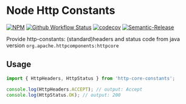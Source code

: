# Node Http Constants

[![NPM](https://img.shields.io/npm/v/http-core-constants.svg)](https://www.npmjs.com/package/http-core-constants) [![Github Workflow Status](https://github.com/aquariuslt/http-core-constants/workflows/ci/badge.svg)](https://github.com/aquariuslt/http-core-constants) [![codecov](https://codecov.io/gh/aquariuslt/http-core-constants/branch/master/graph/badge.svg)](https://codecov.io/gh/aquariuslt/http-core-constants) [![Semantic-Release](https://img.shields.io/badge/%20%20%F0%9F%93%A6%F0%9F%9A%80-semantic--release-e10079.svg)](https://github.com/semantic-release/semantic-release)

Provide http-constants: (standard)headers and status code from java version `org.apache.httpcomponents:httpcore`



## Usage

```typescript
import { HttpHeaders, HttpStatus } from 'http-core-constants';

console.log(HttpHeaders.ACCEPT); // output: Accept
console.log(HttpStatus.OK); // output: 200
```
